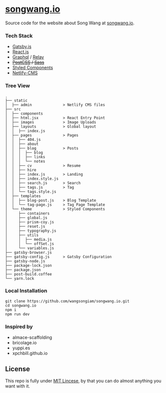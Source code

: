 #  [songwang.io](songwang.io)
Source code for the website about Song Wang at [songwang.io](songwang.io).

### Tech Stack
* [Gatsby.js](https://www.gatsbyjs.org/)
* [React.js](https://facebook.github.io/react/)
* [Graphql](http://graphql.org/) / [Relay](https://facebook.github.io/relay/)
* ~~[PostCSS](http://postcss.org/) / [Sass](http://sass-lang.com/)~~
* [Styled Components](https://www.styled-components.com/)
* [Netlify-CMS](https://www.netlifycms.org/)


### Tree View
```
.
├── static
│  ├── admin              > Netlify CMS files
├── src
│  ├── components
│  ├── html.jsx           > React Entry Point
│  ├── images             > Image Uploads
│  ├── layouts            > Global layout
│  │  ├── index.js
│  ├── pages              > Pages
│  │  ├── 404.js
│  │  ├── about
│  │  ├── blog            > Posts
│  │  │  ├── blog
│  │  │  ├── links
│  │  │  └── notes
│  │  ├── cv              > Resume
│  │  ├── hire
│  │  ├── index.js        > Landing
│  │  ├── index.style.js
│  │  ├── search.js       > Search
│  │  ├── tags.js         > Tag
│  │  └── tags.style.js
│  ├── templates
│  │  ├── blog-post.js    > Blog Template
│  │  └── tag-page.js     > Tag Page Template
│  └── theme              > Styled Components
│     ├── containers
│     ├── global.js
│     ├── prism-coy.js
│     ├── reset.js
│     ├── typography.js
│     ├── utils
│     │  ├── media.js
│     │  └── offSet.js
│     └── variables.js
├── gatsby-browser.js
├── gatsby-config.js      > Gatsby Configuration
├── gatsby-node.js
├── package-lock.json
├── package.json
├── post-build.coffee
└── yarn.lock
```

### Local Installation

```
git clone https://github.com/wangsongiam/songwang.io.git
cd songwang.io
npm i
npm run dev
```

### Inspired by 
- almace-scaffolding
- bricolage.io
- yuppi.es
- xpchbill.github.io

## License
This repo is fully under [MIT Lincese](LICENSE), by that you can do almost
anything you want with it.
